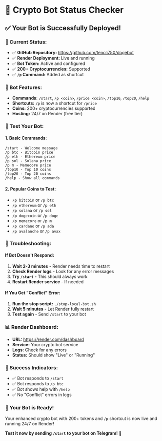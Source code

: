 # 🤖 Crypto Bot Status Checker

## ✅ **Your Bot is Successfully Deployed!**

### **🎯 Current Status:**
- ✅ **GitHub Repository:** https://github.com/tenoli750/dogebot
- ✅ **Render Deployment:** Live and running
- ✅ **Bot Token:** Active and configured
- ✅ **200+ Cryptocurrencies:** Supported
- ✅ **`/p` Command:** Added as shortcut

### **🚀 Bot Features:**
- **Commands:** `/start`, `/p <coin>`, `/price <coin>`, `/top10`, `/top20`, `/help`
- **Shortcuts:** `/p` is now a shortcut for `/price`
- **Coins:** 200+ cryptocurrencies supported
- **Hosting:** 24/7 on Render (free tier)

### **📱 Test Your Bot:**

#### **1. Basic Commands:**
```
/start - Welcome message
/p btc - Bitcoin price
/p eth - Ethereum price
/p sol - Solana price
/p m - Memecore price
/top10 - Top 10 coins
/top20 - Top 20 coins
/help - Show all commands
```

#### **2. Popular Coins to Test:**
- `/p bitcoin` or `/p btc`
- `/p ethereum` or `/p eth`
- `/p solana` or `/p sol`
- `/p dogecoin` or `/p doge`
- `/p memecore` or `/p m`
- `/p cardano` or `/p ada`
- `/p avalanche` or `/p avax`

### **🔧 Troubleshooting:**

#### **If Bot Doesn't Respond:**
1. **Wait 2-3 minutes** - Render needs time to restart
2. **Check Render logs** - Look for any error messages
3. **Try `/start`** - This should always work
4. **Restart Render service** - If needed

#### **If You Get "Conflict" Error:**
1. **Run the stop script:** `./stop-local-bot.sh`
2. **Wait 5 minutes** - Let Render fully restart
3. **Test again** - Send `/start` to your bot

### **📊 Render Dashboard:**
- **URL:** https://render.com/dashboard
- **Service:** Your crypto bot service
- **Logs:** Check for any errors
- **Status:** Should show "Live" or "Running"

### **🎉 Success Indicators:**
- ✅ Bot responds to `/start`
- ✅ Bot responds to `/p btc`
- ✅ Bot shows help with `/help`
- ✅ No "Conflict" errors in logs

### **🚀 Your Bot is Ready!**

Your enhanced crypto bot with 200+ tokens and `/p` shortcut is now live and running 24/7 on Render! 

**Test it now by sending `/start` to your bot on Telegram!** 🎯
